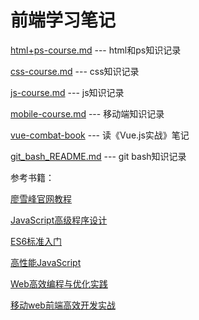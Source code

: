 # 前端学习笔记   
   
[html+ps-course.md](https://github.com/zyf711/my-study/blob/master/html%2Bps-course.md) --- html和ps知识记录       
   
[css-course.md](https://github.com/zyf711/my-study/blob/master/css-course.md) --- css知识记录        

[js-course.md](https://github.com/zyf711/my-study/blob/master/js-course.md)  --- js知识记录      

[mobile-course.md](https://github.com/zyf711/my-study/blob/master/mobile-course.md) --- 移动端知识记录        

[vue-combat-book](https://github.com/zyf711/vue-combat-book) --- 读《Vue.js实战》笔记

[git_bash_README.md](https://github.com/zyf711/my-study/blob/master/git_bash_README.md) --- git bash知识记录   


参考书籍：        

[廖雪峰官网教程](https://www.liaoxuefeng.com/wiki/001434446689867b27157e896e74d51a89c25cc8b43bdb3000/001434499763408e24c210985d34edcabbca944b4239e20000)   

[JavaScript高级程序设计](http://www.wrox.com)     

[ES6标准入门](https://github.com/ruanyf/es6tutorial)    
  
[高性能JavaScript](https://humanwhocodes.com/)     
    
[Web高效编程与优化实践](https://book.douban.com/subject/30170670/)      

[移动web前端高效开发实战](https://github.com/ikcamp/Efficient-Mobile-Web-FE-Development)    
